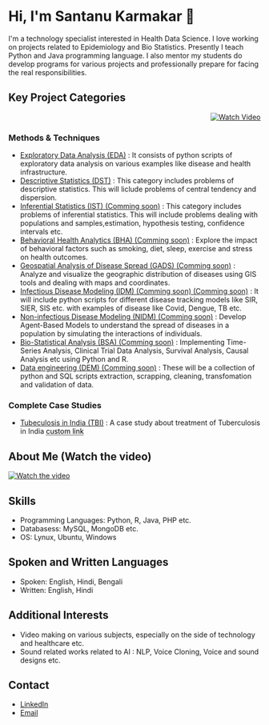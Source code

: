 # Hi, I'm Santanu Karmakar 👋

I'm a technology specialist interested in Health Data Science. I love working on projects related to Epidemiology and Bio Statistics. Presently I teach Python and Java programming language. I also mentor my students do develop programs for various projects and professionally prepare for facing the real responsibilities.

## Key Project Categories

<p align="right">
  <a href="https://www.youtube.com/watch?v=9jBWk1SDq9g" target="_blank">
    <img src="https://img.shields.io/badge/take_a_tour-watch_a_video-blue" alt="Watch Video">
  </a>
</p>

### Methods & Techniques

- [Exploratory Data Analysis (EDA)](https://github.com/fromsantanu/EDA-Main) : It consists of python scripts of exploratory data analysis on various examples like disease and health infrastructure.
- [Descriptive Statistics (DST)](https://github.com/fromsantanu/STM-Main) : This category includes problems of descriptive statistics. This will liclude problems of central tendency and dispersion.
- [Inferential Statistics (IST) (Comming soon)](#) : This category includes problems of inferential statistics. This will include problems dealing with populations and samples,estimation, hypothesis testing, confidence intervals etc.
- [Behavioral Health Analytics (BHA) (Comming soon)](#) : Explore the impact of behavioral factors such as smoking, diet, sleep, exercise and stress on health outcomes.
- [Geospatial Analysis of Disease Spread (GADS) (Comming soon)](#) : Analyze and visualize the geographic distribution of diseases using GIS tools and dealing with maps and coordinates.
- [Infectious Disease Modeling (IDM) (Comming soon) (Comming soon)](#) : It will include python scripts for different disease tracking models like SIR, SIER, SIS etc. with examples of disease like Covid, Dengue, TB etc.
- [Non-infectious Disease Modeling (NIDM) (Comming soon)](#) : Develop Agent-Based Models to understand the spread of diseases in a population by simulating the interactions of individuals.
- [Bio-Statistical Analysis (BSA) (Comming soon)](#) : Implementing Time-Series Analysis, Clinical Trial Data Analysis, Survival Analysis, Causal Analysis etc using Python and R.
- [Data engineering (DEM) (Comming soon)](#) : These will be a collection of python and SQL scripts extraction, scrapping, cleaning, transfomation and validation of data.

### Complete Case Studies

- [Tubeculosis in India (TBI)](https://github.com/fromsantanu/TBI-Main) : A case study about treatment of Tuberculosis in India
<a href="https://www.google.com/" style="color: black; text-decoration: underline;text-decoration-style: dotted;">custom link</a>

## About Me (Watch the video) 
[![Watch the video](https://img.youtube.com/vi/9Fm0vvlb7JQ/hqdefault.jpg)](https://www.youtube.com/watch?v=9Fm0vvlb7JQ)


## Skills
- Programming Languages: Python, R, Java, PHP etc.
- Databasess: MySQL, MongoDB etc.
- OS: Lynux, Ubuntu, Windows

## Spoken and Written Languages
- Spoken: English, Hindi, Bengali
- Written: English, Hindi

## Additional Interests
- Video making on various subjects, especially on the side of technology and healthcare etc.
- Sound related works related to AI : NLP, Voice Cloning, Voice and sound designs etc.

## Contact
- [LinkedIn](https://www.linkedin.com/in/santanukarmakar/)
- [Email](mailto:fromsantanu@gmailcom)
